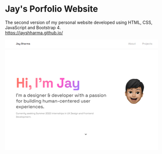 # Jay's Porfolio Website
The second version of my personal website developed using HTML, CSS, JavaScript and Bootstrap 4. 
<br> https://jayshharma.github.io/ 


![](Images/sitethumbnail.PNG)
